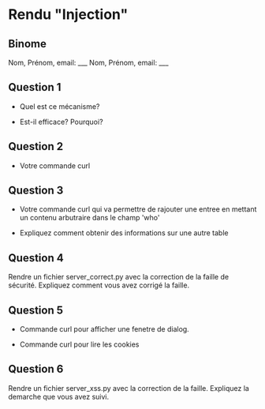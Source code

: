 # Rendu "Injection"

## Binome

Nom, Prénom, email: ___
Nom, Prénom, email: ___


## Question 1

* Quel est ce mécanisme? 

* Est-il efficace? Pourquoi? 

## Question 2

* Votre commande curl


## Question 3

* Votre commande curl qui va permettre de rajouter une entree en mettant un contenu arbutraire dans le champ 'who'

* Expliquez comment obtenir des informations sur une autre table

## Question 4

Rendre un fichier server_correct.py avec la correction de la faille de
sécurité. Expliquez comment vous avez corrigé la faille.

## Question 5

* Commande curl pour afficher une fenetre de dialog. 

* Commande curl pour lire les cookies

## Question 6

Rendre un fichier server_xss.py avec la correction de la
faille. Expliquez la demarche que vous avez suivi.


